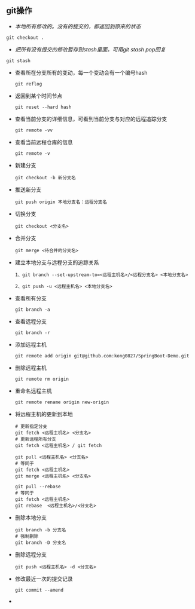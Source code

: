 ## git操作

-  *本地所有修改的。没有的提交的，都返回到原来的状态* 

  ```shell
  git checkout .
  ```

-  *把所有没有提交的修改暂存到stash里面。可用git stash pop回复* 

  ```shell
  git stash
  ```

- 查看所在分支所有的变动，每一个变动会有一个编号hash

  ```shell
  git reflog
  ```

- 返回到某个时间节点

  ```shell
  git reset --hard hash
  ```

- 查看当前分支的详细信息，可看到当前分支与对应的远程追踪分支

  ```shell
  git remote -vv
  ```

- 查看当前远程仓库的信息

  ```shell
  git remote -v
  ```

- 新建分支

  ```shell
  git checkout -b 新分支名
  ```

- 推送新分支

  ```shell
  git push origin 本地分支名：远程分支名
  ```

- 切换分支

  ```shell
  git checkout <分支名>
  ```

- 合并分支

  ```shell
  git merge <待合并的分支名>
  ```

- 建立本地分支与远程分支的追踪关系

  ```shell
  1、git branch --set-upstream-to=<远程主机名>/<远程分支名> <本地分支名>
  
  2、git push -u <远程主机名> <本地分支名>
  ```

- 查看所有分支

  ```shell
  git branch -a
  ```

- 查看远程分支

  ```shell
  git branch -r
  ```

- 添加远程主机

  ```shell
  git remote add origin git@github.com:kong0827/SpringBoot-Demo.git
  ```

- 删除远程主机

  ```shell
  git remote rm origin
  ```

- 重命名远程主机

  ```shell
  git remote rename origin new-origin
  ```

- 将远程主机的更新到本地

  ```shell
  # 更新指定分支
  git fetch <远程主机名> <分支名>
  # 更新远程所有分支
  git fetch <远程主机名> / git fetch
  ```

  ```shell
  git pull <远程主机名> <分支名>
  # 等同于
  git fetch <远程主机名>
  git merge <远程主机名> <分支名>
  
  git pull --rebase
  # 等同于
  git fetch <远程主机名>
  git rebase  <远程主机名>/<分支名>
  ```

- 删除本地分支

  ```shell
  git branch -b 分支名
  # 强制删除
  git branch -D 分支名
  ```

- 删除远程分支

  ```shell
  git push <远程主机名> -d <分支名>
  ```

- 修改最近一次的提交记录

  ```shell
  git commit --amend
  ```

- 



